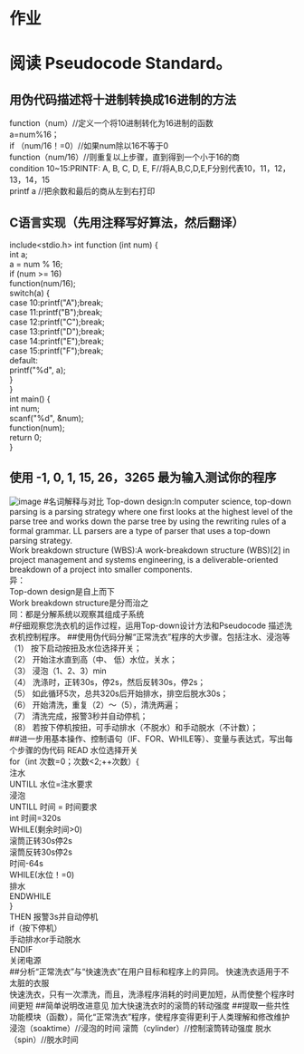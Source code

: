 # 作业
# 阅读 Pseudocode Standard。
## 用伪代码描述将十进制转换成16进制的方法
function（num）//定义一个将10进制转化为16进制的函数       
a=num%16；       
if （num/16！=0）//如果num除以16不等于0           
function（num/16）//则重复以上步骤，直到得到一个小于16的商       
condition 10~15:PRINTF: A, B, C, D, E, F//将A,B,C,D,E,F分别代表10，11，12，13，14，15     
printf a //把余数和最后的商从左到右打印       
## C语言实现（先用注释写好算法，然后翻译）      
include<stdio.h>
int function (int num) {    
  int a;    
  a = num % 16;   
  if (num >= 16)   
    function(num/16);       
  switch(a) {    
    case 10:printf("A");break;       
    case 11:printf("B");break;     
    case 12:printf("C");break;    
    case 13:printf("D");break;      
    case 14:printf("E");break;       
    case 15:printf("F");break;      
    default:     
        printf("%d", a);        
  }       
}       
int main() {        
  int num;       
  scanf("%d", &num);     
  function(num);          
  return 0;             
}                  
## 使用 -1, 0, 1, 15, 26，3265 最为输入测试你的程序
![image](http://m.qpic.cn/psb?/V11lkfIM05bhcV/1.HaDzTWq7UEN0PIcJ8S03XhmbI6FAHQjzF*LEVasxA!/b/dDUBAAAAAAAA&bo=MwLHAAAAAAARB8Y!&rf=viewer_4)
#名词解释与对比
Top-down design:In computer science, top-down parsing is a parsing strategy where one first looks at the highest level of the parse tree and works down the parse tree by using the rewriting rules of a formal grammar. LL parsers are a type of parser that uses a top-down parsing strategy.            
Work breakdown structure (WBS):A work-breakdown structure (WBS)[2] in project management and systems engineering, is a deliverable-oriented breakdown of a project into smaller components.        
异：     
Top-down design是自上而下               
Work breakdown structure是分而治之         
同：都是分解系统以观察其组成子系统    
#仔细观察您洗衣机的运作过程，运用Top-down设计方法和Pseudocode 描述洗衣机控制程序。
##使用伪代码分解“正常洗衣”程序的大步骤。包括注水、浸泡等
（1） 按下启动按扭及水位选择开关；       
（2） 开始注水直到高（中、 低）水位，关水；       
（3） 浸泡（1、2、3）min       
（4） 洗涤时，正转30s，停2s，然后反转30s，停2s；       
（5） 如此循环5次，总共320s后开始排水，排空后脱水30s；       
（6） 开始清洗，重复（2）～（5），清洗两遍；       
（7） 清洗完成，报警3秒并自动停机；      
（8） 若按下停机按扭，可手动排水（不脱水）和手动脱水（不计数）；     
##进一步用基本操作、控制语句（IF、FOR、WHILE等）、变量与表达式，写出每个步骤的伪代码
READ 水位选择开关         
for（int 次数=0；次数<2;++次数）{        
注水       
UNTILL 水位=注水要求      
浸泡           
UNTILL 时间 = 时间要求   
int 时间=320s   
WHILE(剩余时间>0)   
滚筒正转30s停2s   
滚筒反转30s停2s    
时间-64s   
WHILE(水位！=0)   
排水     
ENDWHILE   
}    
THEN 报警3s并自动停机    
if（按下停机）    
手动排水or手动脱水   
ENDIF   
关闭电源   
##分析“正常洗衣”与“快速洗衣”在用户目标和程序上的异同。
快速洗衣适用于不太脏的衣服     
快速洗衣，只有一次漂洗，而且，洗涤程序消耗的时间更加短，从而使整个程序时间更短
##简单说明改进意见
加大快速洗衣时的滚筒的转动强度
##提取一些共性功能模块（函数），简化“正常洗衣”程序，使程序变得更利于人类理解和修改维护
浸泡（soaktime）//浸泡的时间
滚筒（cylinder）//控制滚筒转动强度
脱水（spin）//脱水时间